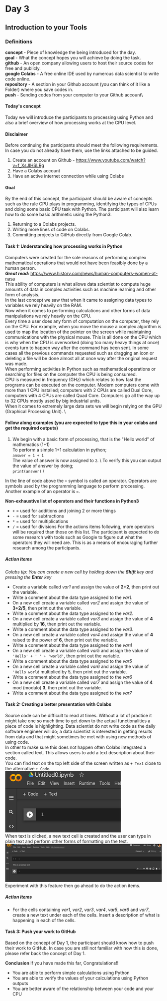 ﻿﻿
# Day 3
## Introduction to your Tools

### Definitions

__concept__ -  Piece of knowledge the being introduced for the day.\
 __goal__ -  What the concept hopes you will achieve by doing the task.\
 __github__ - An open company allowing users to host their source codes for free and publicly.\
 __google Colabs__ - A free online IDE used by numerous data scientist to write code online.\
 __repository__ - A section in your Github account (you can think of it like a Folder) where you save codes in.\
 __push__ - Sending codes from your computer to your Github account\

#### Today's concept
Today we will introduce the participants to processing using Python and also a brief overview of how processing works at the CPU level. 

#### Disclaimer
Before continuing the participants should meet the following requirements. In case you do not already have them, use the links attached to be guided.
1. Create an account on Github - https://www.youtube.com/watch?v=f_XsJIHSLRg
2. Have a Colabs account
3. Have an active internet connection while using Colabs

#### Goal
By the end of this concept, the participant should be aware of concepts such as the rule CPU plays in programming, identifying the types of CPUs and doing some basic CPU task with Python. The participant will also learn how to do some basic arithmetic using the Python3.

 1. Returning to a Colabs projects.
 2. Writing more lines of code on Colabs.
 3. Committing projects to GitHub directly from Google Colab. 

#### Task 1: Understanding how processing works in Python
Computers were created for the sole reasons of performing complex mathematical operations that would not have been feasibly done by a human person. \
**_Great read:_** https://www.history.com/news/human-computers-women-at-nasa \
This ability of computers is what allows data scientist to compute huge amounts of data in complex activities such as machine learning and other form of analysis. \
In the last concept we saw that when it came to assigning data types to variables we rely heavily on the RAM. \
Now when it comes to performing calculations and other forms of data manipulations we rely heavily on the CPU. \
Every time a user does any form of computation on the computer, they rely on the CPU. For example, when you move the mouse a complex algorithm is used to map the location of the pointer on the screen while maintaining communications with the physical mouse. This is all done on the CPU which is why when the CPU is overworked (doing too many heavy things at once) events turn to happen way after the command has been sent. In some cases all the previous commands requested such as dragging an icon or deleting a file will be done almost all at once way after the original request was made. \
When performing activities in Python such as mathematical operations or searching for files on the computer the CPU is being consumed. \
CPU is measured in frequency (GHz) which relates to how fast the programs can be executed on the computer. Modern computers come with more than 1 CPU installed; computers with 2 CPUs are called Dual Core, computers with 4 CPUs are called Quad Core. Computers go all the way up to 32 CPUs mostly used by big industrial units. \
When it comes to extremely large data sets we will begin relying on the GPU (Graphical Processing Unit). \

#### Follow along examples (you are expected to type this in your colabs and get the required outputs)
1. We begin with a basic form of processing, that is the "Hello world" of mathematics (1+1) \
To perform a simple 1+1 calculation in python; \
`answer = 1 + 1` \
The value of answer is now assigned to `2`. \ 
To verify this you can output the value of answer by doing; \
`print(answer)` \

In the line of code above the `+` symbol is called an operator. Operators are symbols used by the programming language to perform processing. Another example of an operator is `=`.

**Non-exhaustive list of operators and their functions in Python3**
- `+` = used for additions and joining 2 or more things
- `-` = used for subtractions
- `*` = used for multiplications
- `/` = used for divisions
For the actions items following, more operators will be required than those on this list. The participant is expected to do some research with tools such as Google to figure out what the operators they will need are. This is as a means of encouraging further research among the participants.

##### Action Items
_Colabs tip: You can create a new cell by holding down the **Shift** key and pressing the **Enter** key_
- Create a variable called _var1_ and assign the value of **2+2**, then print out the variable.
- Write a comment about the data type assigned to the _var1_.
- On a new cell create a variable called _var2_ and assign the value of **3+2/5**, then print out the variable.
- Write a comment about the data type assigned to the _var2_.
- On a new cell create a variable called _var3_ and assign the value of **4** multiplied by **16**, then print out the variable.
- Write a comment about the data type assigned to the _var3_.
- On a new cell create a variable called _var4_ and assign the value of **4** raised to the power of **6**, then print out the variable.
- Write a comment about the data type assigned to the _var4_
- On a new cell create a variable called _var5_ and assign the value of `'Hello' + ' ' + 'world'`, then print out the variable.
- Write a comment about the data type assigned to the _var5_
- On a new cell create a variable called _var6_ and assign the value of `'Hello world` multiplied by 5, then print out the variable.
- Write a comment about the data type assigned to the _var6_
- On a new cell create a variable called _var7_ and assign the value of **4** mod (modulo) **3**, then print out the variable.
- Write a comment about the data type assigned to the _var7_


#### Task 2: Creating a better presentation with Colabs
Source code can be difficult to read at times. Without a lot of practice it might take one so much time to get down to the actual functionalities a piece of code is highlighting. Data scientist do not write code as the daily software engineer will do; a data scientist is interested in getting results from data and that might sometimes be met with using new methods of using code. \
In other to make sure this does not happen often Colabs integrated a section called text. This allows users to add a text description about their code. \
You can find text on the top left side of the screen written as `+ Text` close to the alternative `+ Code`. \
<img src="images/text_colabs.png" /> \
When text is clicked, a new text cell is created and the user can type in plain text and perform other forms of formatting on the text.  \
<img src="images/sample_text_colab.png" /> \
Experiment with this feature then go ahead to do the action items.
##### Action Items
- For the cells containing _var1_, _var2_,  _var3_,  _var4_, _var5_, _var6_ and _var7_, create a new text under each of the cells. Insert a description of what is happening in each of the cells.

#### Task 3: Push your work to GitHub
Based on the concept of Day 1, the participant should know how to push their work to GitHub. In case you are still not familiar with how this is done, please refer back the concept of Day 1.

**Conclusion**
If you have made this far, Congratulations!!
- You are able to perform simple calculations using Python
- You are able to verify the values of your calculations using Python outputs
- You are better aware of the relationship between your code and your CPU



